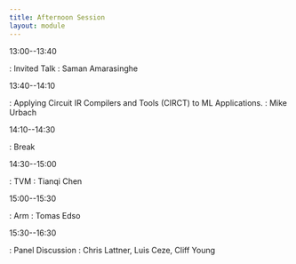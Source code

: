 ```yaml
---
title: Afternoon Session
layout: module
---
```


13:00--13:40

: Invited Talk
  : Saman Amarasinghe

13:40--14:10

: Applying Circuit IR Compilers and Tools (CIRCT) to ML Applications.
  : Mike Urbach

14:10--14:30

: Break


14:30--15:00

: TVM
  : Tianqi Chen


15:00--15:30

: Arm
  : Tomas Edso

15:30--16:30

: Panel Discussion
  : Chris Lattner, Luis Ceze, Cliff Young

